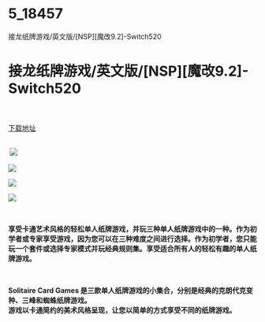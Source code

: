 # 5_18457
接龙纸牌游戏/英文版/[NSP][魔改9.2]-Switch520
# 接龙纸牌游戏/英文版/[NSP][魔改9.2]-Switch520
 <br/></br>
[下载地址](https://www.switch520.cc/article/18457 "下载地址")
<br/></br>

<p><strong>&nbsp;<img src="https://www.switch520.cc/muke_img/upload_art_editor_20210608-1_362f01e5fd76f73a25d5e4753663fa96.jpg"> </strong></p>
<p><strong><img src="https://www.switch520.cc/muke_img/upload_art_editor_20210608-1_9f1d86ce8ae351616c77a289bbed46d7.jpg"></strong></p>
<p><strong><img src="https://www.switch520.cc/muke_img/upload_art_editor_20210608-1_56ed9e2471896cb486d7c571273727d7.jpg"></strong></p>
<p><strong><img src="https://www.switch520.cc/muke_img/upload_art_editor_20210608-1_96919a545fa5cb272eda0dcd082add13.jpg"></strong></p>
<p>&nbsp;</p>
<p><strong>享受卡通艺术风格的轻松单人纸牌游戏，并玩三种单人纸牌游戏中的一种。作为初学者或专家享受游戏，因为您可以在三种难度之间进行选择。作为初学者，您只能玩一个套件或选择专家模式并玩经典规则集。享受适合所有人的轻松有趣的单人纸牌游戏。</strong></p>
<p>&nbsp;</p>
<p><strong>Solitaire Card Games 是三款单人纸牌游戏的小集合，分别是经典的克朗代克变种、三峰和蜘蛛纸牌游戏。</strong><br>
<strong>游戏以卡通简约的美术风格呈现，让您以简单的方式享受不同的纸牌游戏。</strong></p>
<p><strong>&nbsp;</strong></p>
